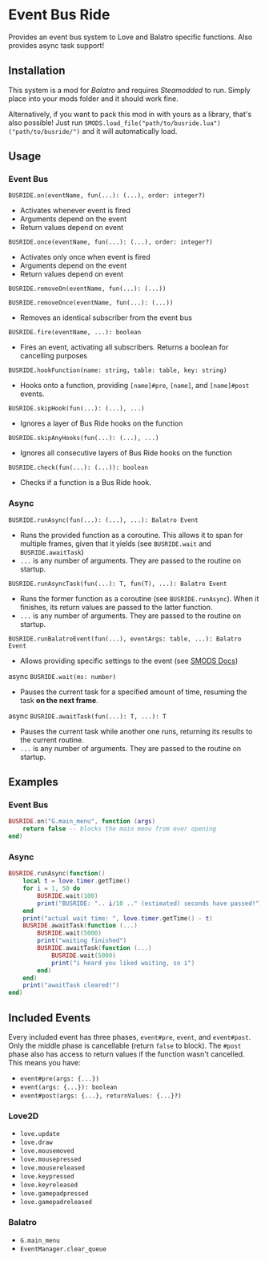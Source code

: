 # Event Bus Ride
Provides an event bus system to Love and Balatro specific functions.
Also provides async task support!

## Installation
This system is a mod for *Balatro* and requires *Steamodded* to run.
Simply place into your mods folder and it should work fine.

Alternatively, if you want to pack this mod in with yours as a library, that's also possible! Just run `SMODS.load_file("path/to/busride.lua")("path/to/busride/")` and it will automatically load.

## Usage
### Event Bus
`BUSRIDE.on(eventName, fun(...): (...), order: integer?)`
- Activates whenever event is fired
- Arguments depend on the event
- Return values depend on event

`BUSRIDE.once(eventName, fun(...): (...), order: integer?)`
- Activates only once when event is fired
- Arguments depend on the event
- Return values depend on event

`BUSRIDE.removeOn(eventName, fun(...): (...))`

`BUSRIDE.removeOnce(eventName, fun(...): (...))`
- Removes an identical subscriber from the event bus

`BUSRIDE.fire(eventName, ...): boolean`
- Fires an event, activating all subscribers. Returns a boolean for cancelling purposes

`BUSRIDE.hookFunction(name: string, table: table, key: string)`
- Hooks onto a function, providing `[name]#pre`, `[name]`, and `[name]#post` events.

`BUSRIDE.skipHook(fun(...): (...), ...)`
- Ignores a layer of Bus Ride hooks on the function

`BUSRIDE.skipAnyHooks(fun(...): (...), ...)`
- Ignores all consecutive layers of Bus Ride hooks on the function

`BUSRIDE.check(fun(...): (...)): boolean`
- Checks if a function is a Bus Ride hook.
### Async
`BUSRIDE.runAsync(fun(...): (...), ...): Balatro Event`
- Runs the provided function as a coroutine. This allows it to span for multiple frames, given that it yields (see `BUSRIDE.wait` and `BUSRIDE.awaitTask`)
- `...` is any number of arguments. They are passed to the routine on startup.

`BUSRIDE.runAsyncTask(fun(...): T, fun(T), ...): Balatro Event`
- Runs the former function as a coroutine (see `BUSRIDE.runAsync`). When it finishes, its return values are passed to the latter function.
- `...` is any number of arguments. They are passed to the routine on startup.

`BUSRIDE.runBalatroEvent(fun(...), eventArgs: table, ...): Balatro Event`
- Allows providing specific settings to the event (see [SMODS Docs](https://github.com/Steamodded/smods/wiki/Guide-%E2%80%90-Event-Manager))

async `BUSRIDE.wait(ms: number)`
- Pauses the current task for a specified amount of time, resuming the task **on the next frame**.

async `BUSRIDE.awaitTask(fun(...): T, ...): T`
- Pauses the current task while another one runs, returning its results to the current routine.
- `...` is any number of arguments. They are passed to the routine on startup.

## Examples
### Event Bus
```lua
BUSRIDE.on("G.main_menu", function (args)
    return false -- blocks the main menu from ever opening
end)
```
### Async
```lua
BUSRIDE.runAsync(function()
    local t = love.timer.getTime()
    for i = 1, 50 do
        BUSRIDE.wait(100)
        print("BUSRIDE: ".. i/10 .." (estimated) seconds have passed!")
    end
    print("actual wait time: ", love.timer.getTime() - t)
    BUSRIDE.awaitTask(function (...)
        BUSRIDE.wait(5000)
        print("waiting finished")
        BUSRIDE.awaitTask(function (...)
            BUSRIDE.wait(5000)
            print("i heard you liked waiting, so i")
        end)
    end)
    print("awaitTask cleared!")
end)
```

## Included Events
Every included event has three phases, `event#pre`, `event`, and `event#post`. Only the middle phase is cancellable (return `false` to block).
The `#post` phase also has access to return values if the function wasn't cancelled.
This means you have:
- `event#pre(args: {...})`
- `event(args: {...}): boolean`
- `event#post(args: {...}, returnValues: {...}?)`
### Love2D
- `love.update`
- `love.draw`
- `love.mousemoved`
- `love.mousepressed`
- `love.mousereleased`
- `love.keypressed`
- `love.keyreleased`
- `love.gamepadpressed`
- `love.gamepadreleased`
### Balatro
- `G.main_menu`
- `EventManager.clear_queue`
